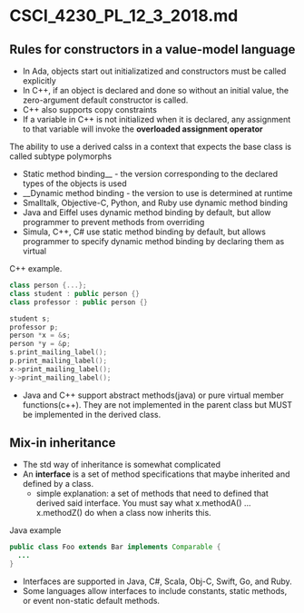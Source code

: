 # CSCI_4230_PL_12_3_2018.md

## Rules for constructors in a value-model language

* In Ada, objects start out initializatized and constructors must be called explicitly
* In C++, if an object is declared and done so without an initial value, the zero-argument default constructor is called.
* C++ also supports copy constraints
* If a variable in C++ is not initialized when it is declared, any assignment to that variable will invoke the __overloaded assignment operator__

The ability to use a derived calss in a context that expects the base class is called subtype polymorphs

* Static method binding__ - the version corresponding to the declared types of the objects is used
* __Dynamic method binding - the version to use is determined at runtime
* Smalltalk, Objective-C, Python, and Ruby use dynamic method binding 
* Java and Eiffel uses dynamic method binding by default, but allow programmer to prevent methods from overriding
* Simula, C++, C# use static method binding by default, but allows programmer to specify dynamic method binding by declaring them as virtual

C++ example.

```c++
class person {...};
class student : public person {}
class professor : public person {}

student s;
professor p;
person *x = &s;
person *y = &p;
s.print_mailing_label();
p.print_mailing_label();
x->print_mailing_label();
y->print_mailing_label();
```

* Java and C++ support abstract methods(java) or pure virtual member functions(c++). They are not implemented in the parent class but MUST be implemented in the derived class.

## Mix-in inheritance

* The std way of inheritance is somewhat complicated
* An __interface__ is a set of method specifications that maybe inherited and defined by a class.
  * simple explanation: a set of methods that need to defined that derived said interface. You must say what x.methodA() ... x.methodZ() do when a class now inherits this.

Java example

```java
public class Foo extends Bar implements Comparable {
  ...
}
```

* Interfaces are supported in Java, C#, Scala, Obj-C, Swift, Go, and Ruby.
* Some languages allow interfaces to include constants, static methods, or event non-static default methods.
